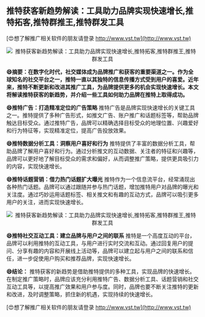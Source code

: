 ## **推特获客新趋势解读：工具助力品牌实现快速增长,推特拓客,推特群推王,推特群发工具**

[😍想了解推广相关软件的朋友请登录 http://www.vst.tw](http://www.vst.tw)

 <center><img src="https://vst.tw/MP4/tuiguang/png/5.png" alt="推特获客新趋势解读：工具助力品牌实现快速增长,推特拓客,推特群推王,推特群发工具"></center>

**😄摘要：在数字化时代，社交媒体成为品牌推广和获客的重要渠道之一。作为全球知名的社交平台之一，推特一直以其独特的信息传播方式受到用户的喜爱。近年来，推特不断更新和改进其推广工具，为品牌提供更多的机会实现快速增长。本文将解读推特获客的新趋势，并介绍一些工具如何助力品牌在推特上取得成功。**

**😄推特广告：打造精准定位的广告策略**
推特广告是品牌实现快速增长的关键工具之一。推特提供了多种广告形式，如推文广告、账户推广和话题标签等，帮助品牌触达目标受众。通过推特广告，品牌可以精确选择目标受众的地理位置、兴趣爱好和行为特征等，实现精准定位，提高广告投放效果。

**😄推特数据分析工具：洞察用户喜好和行为**
推特提供了丰富的数据分析工具，帮助品牌了解用户喜好和行为。通过分析推文的互动数据、关注者的特征和兴趣等，品牌可以更好地了解目标受众的需求和偏好，从而调整推广策略，提供更具吸引力的内容，实现快速增长。

**😄推特话题营销：借力热门话题扩大曝光**
推特作为一个信息流平台，经常涌现出各种热门话题。品牌可以通过跟随并参与热门话题，增加推特用户对品牌的曝光和关注度。通过巧妙运用话题标签、相关推文和有趣的互动方式，品牌可以吸引更多用户的关注，进而实现快速增长。

 <center><img src="https://vst.tw/MP4/tuiguang/png/6.png" alt="推特获客新趋势解读：工具助力品牌实现快速增长,推特拓客,推特群推王,推特群发工具"></center>

**😄推特社交互动工具：建立品牌与用户之间的联系**
推特是一个高度互动的平台，品牌可以利用推特的互动工具，与用户进行实时交流和互动。通过回复用户的提问、分享有趣的内容和开展线上活动等，品牌可以建立起与用户之间的联系和信任，进一步促使用户购买和推荐品牌，实现快速增长。

**😄结论：**
推特获客的新趋势是借助推特提供的多种工具，实现品牌的快速增长。在制定推广策略时，品牌应该充分利用推特广告、数据分析工具、话题营销和社交互动工具等，以提高推广效果和用户参与度。同时，品牌也要不断关注推特的更新和改进，及时调整策略，抓住新的机遇，实现持续的快速增长。

[😍想了解推广相关软件的朋友请登录 http://www.vst.tw](http://www.vst.tw)



